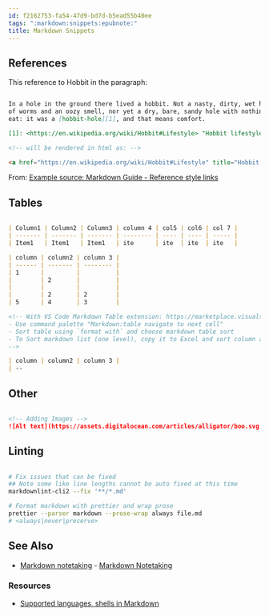 ```yaml
---
id: f2162753-fa54-47d9-bd7d-b5ead55b40ee
tags: ":markdown:snippets:epubnote:"
title: Markdown Snippets
---
```


## References

This reference to Hobbit in the paragraph:

``` markdown

In a hole in the ground there lived a hobbit. Not a nasty, dirty, wet hole, filled with the ends
of worms and an oozy smell, nor yet a dry, bare, sandy hole with nothing in it to sit down on or to
eat: it was a [hobbit-hole][1], and that means comfort.

[1]: <https://en.wikipedia.org/wiki/Hobbit#Lifestyle> "Hobbit lifestyles"

<!-- will be rendered in html as: -->

<a href="https://en.wikipedia.org/wiki/Hobbit#Lifestyle" title="Hobbit lifestyles">hobbit-hole</a>

```

From: [Example source: Markdown Guide - Reference style
links](Htps://www.markdownguide.md/basic-syntax#reference-style-links)

## Tables

``` markdown

| Column1 | Column2 | Column3 | column 4 | col5 | col6 | col 7 |
| ------- | ------- | ------- | -------- | ---- | ---- | ----- |
| Item1   | Item1   | Item1   | ite      | ite  | ite  | ite   |

| column | column2 | column 3 |
| ------ | ------- | -------- |
| 1      |         |          |
|        | 2       |          |
|        |         |          |
|        | 2       | 2        |
| 5      | 4       | 3        |

<!-- With VS Code Markdown Table extension: https://marketplace.visualstudio.com/items?itemName=TakumiI.markdowntable - quickly create a new table with:
- Use command palette "Markdown:table navigate to next cell"
- Sort table using `format with` and choose markdown table sort
- To Sort markdown list (one level), copy it to Excel and sort column and copy by to markdown.
-->

| column | column2 | column 3 |
| --

```

## Other

``` markdown

<!-- Adding Images -->
![Alt text](https://assets.digitalocean.com/articles/alligator/boo.svg "a title")

```

## Linting

``` bash

# Fix issues that can be fixed
## Note some like line lengths cannot be auto fixed at this time
markdownlint-cli2 --fix '**/*.md'

# Format markdown with prettier and wrap prose
prettier --parser markdown --prose-wrap always file.md
# <always|never|preserve>

```

## See Also

- [Markdown notetaking](../370-education-info-markdown-notetaking) -
  [Markdown Notetaking](id:92f9d2eb-ff99-46fb-911c-8d02af2179ad)

### Resources

- [Supported languages, shells in
  Markdown](https://github.com/highlightjs/highlight.js/blob/main/SUPPORTED_LANGUAGES.md)
